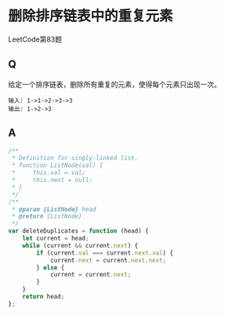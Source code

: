 # 删除排序链表中的重复元素
LeetCode第83题

## Q
给定一个排序链表，删除所有重复的元素，使得每个元素只出现一次。
```
输入: 1->1->2->3->3
输出: 1->2->3
```

## A
``` javascript
/**
 * Definition for singly-linked list.
 * function ListNode(val) {
 *     this.val = val;
 *     this.next = null;
 * }
 */
/**
 * @param {ListNode} head
 * @return {ListNode}
 */
var deleteDuplicates = function (head) {
    let current = head;
    while (current && current.next) {
        if (current.val === current.next.val) {
            current.next = current.next.next;
        } else {
            current = current.next;
        }
    }
    return head;
};
```